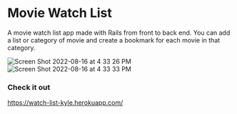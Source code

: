 # Movie Watch List

A movie watch list app made with Rails from front to back end. 
You can add a list or category of movie and create a bookmark for each movie in that category.

![Screen Shot 2022-08-16 at 4 33 26 PM](https://user-images.githubusercontent.com/99015262/184838204-bf7c7eab-f70e-4481-9970-ca7c3fa9102a.png)
![Screen Shot 2022-08-16 at 4 33 33 PM](https://user-images.githubusercontent.com/99015262/184838213-09ef0835-008b-496b-9876-6a1776db4a50.png)


### Check it out
https://watch-list-kyle.herokuapp.com/
